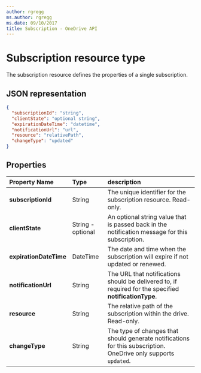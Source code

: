 ```yaml
---
author: rgregg
ms.author: rgregg
ms.date: 09/10/2017
title: Subscription - OneDrive API
---
```

# Subscription resource type

The subscription resource defines the properties of a single subscription.

## JSON representation

<!-- {
"blockType": "resource",
"@odata.type": "microsoft.graph.subscription",
"optionalProperties": [ "clientState", "expirationDateTime", "resource", "subscriptionId", "changeType" ]
} -->

```json
{
  "subscriptionId": "string",
  "clientState": "optional string",
  "expirationDateTime": "datetime",
  "notificationUrl": "url",
  "resource": "relativePath",
  "changeType": "updated"
}
```

## Properties

| Property Name          | Type                          | description                                                                                            |
|:-----------------------|:------------------------------|:-------------------------------------------------------------------------------------------------------|
| **subscriptionId**     | String                        | The unique identifier for the subscription resource. Read-only.                                        |
| **clientState**        | String - optional             | An optional string value that is passed back in the notification message for this subscription.        |
| **expirationDateTime** | DateTime                      | The date and time when the subscription will expire if not updated or renewed.                         |
| **notificationUrl**    | String                        | The URL that notifications should be delivered to, if required for the specified **notificationType**. |
| **resource**           | String                        | The relative path of the subscription within the drive. Read-only.                                     |
| **changeType**         | String                        | The type of changes that should generate notifications for this subscription. OneDrive only supports `updated`. |


<!-- {
  "type": "#page.annotation",
  "description": "",
  "keywords": "",
  "section": "documentation",
  "tocPath": "Resources/Subscription"
} -->
